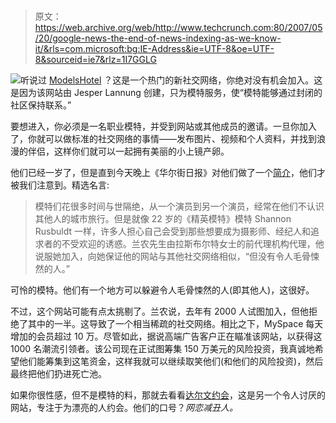 # 

> 原文：<https://web.archive.org/web/http://www.techcrunch.com:80/2007/05/20/google-news-the-end-of-news-indexing-as-we-know-it/&rls=com.microsoft:bg:IE-Address&ie=UTF-8&oe=UTF-8&sourceid=ie7&rlz=1I7GGLG>

![](img/f7a92e0619aa524fd64db95d2356d050.png)听说过 [ModelsHotel](https://web.archive.org/web/20070911143849/http://modelshotel.com/) ？这是一个热门的新社交网络，你绝对没有机会加入。这是因为该网站由 Jesper Lannung 创建，只为模特服务，使“模特能够通过封闭的社区保持联系。”

要想进入，你必须是一名职业模特，并受到网站或其他成员的邀请。一旦你加入了，你就可以做标准的社交网络的事情——发布图片、视频和个人资料，并找到浪漫的伴侣，这样你们就可以一起拥有美丽的小上镜产卵。

他们已经一岁了，但是直到今天晚上《华尔街日报》对他们做了一个[简介](https://web.archive.org/web/20070911143849/http://online.wsj.com/article/SB118938447913522114.html?mod=hps_us_editors_picks)，他们才被我们注意到。精选名言:

> 模特们花很多时间与世隔绝，从一个演员到另一个演员，经常在他们不认识其他人的城市旅行。但是就像 22 岁的《精英模特》模特 Shannon Rusbuldt 一样，许多人担心自己会受到那些想要成为摄影师、经纪人和追求者的不受欢迎的诱惑。兰农先生由拉斯布尔特女士的前代理机构代理，他说服她加入，向她保证他的网站与其他社交网络相似，“但没有令人毛骨悚然的人。”

可怜的模特。他们有一个地方可以躲避令人毛骨悚然的人(即其他人)，这很好。

不过，这个网站可能有点太挑剔了。兰农说，去年有 2000 人试图加入，但他拒绝了其中的一半。这导致了一个相当稀疏的社交网络。相比之下，MySpace 每天增加的会员超过 10 万。尽管如此，据说高端广告客户正在瞄准该网站，以获得这 1000 名潮流引领者。该公司现在正试图筹集 150 万美元的风险投资，我真诚地希望他们能筹集到这笔资金，这样我就可以继续取笑他们(和他们的风险投资)，然后最终把他们扔进死亡池。

如果你很性感，但不是模特的料，那就去看看[达尔文约会](https://web.archive.org/web/20070911143849/http://www.darwindating.com/)，这是另一个令人讨厌的网站，专注于为漂亮的人约会。他们的口号？*网恋减丑人。*